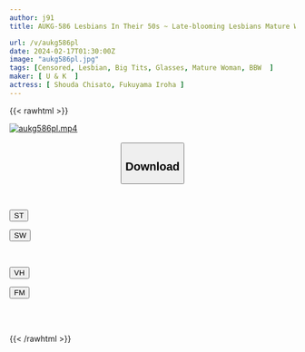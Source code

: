 ```yaml
---
author: j91
title: AUKG-586 Lesbians In Their 50s ~ Late-blooming Lesbians Mature Women's Theater Of Sexual Desire ~

url: /v/aukg586pl
date: 2024-02-17T01:30:00Z
image: "aukg586pl.jpg"
tags: [Censored, Lesbian, Big Tits, Glasses, Mature Woman, BBW	]
maker: [ U & K  ]
actress: [ Shouda Chisato, Fukuyama Iroha ]
---
```



{{< rawhtml >}}

<div class="video" data-videoid="OJRe3RB6o9uGWG">
    <a href="javascript:;">
        <img src="/v/aukg586pl/aukg586pl.jpg" width="WIDTH" height="HEIGHT" alt="aukg586pl.mp4" loading="lazy">
    </a>
</div>

<script type="text/javascript" src="https://j91.asia/asset/on-demand-st.js"></script>

<br>
  <link rel="stylesheet" href="https://j91.asia/asset/bs5.css">
  
  <center>
  <button class="btn btn-primary" type="button" data-bs-toggle="collapse" data-bs-target=".multi-collapse" aria-expanded="false" aria-controls="multiCollapseExample1 multiCollapseExample2"><h2>Download</h2></button></center>
</p>
<div class="row">
  <div class="col">
    <div class="collapse multi-collapse" id="multiCollapseExample1">
      <div class="card card-body">
	      	      <br>
<div class="buttons">  
<p><a href="https://streamtape.to/v/OJRe3RB6o9uGWG" target="_blank"><button class="btn-hover color-3"><i class="fa fa-download"></i> ST</button></a></p>
<p><a href="https://cdnwish.com/qd2lujkyklf9" target="_blank"><button class="btn-hover color-2"><i class="fa fa-download"></i> SW</button></a></p></div>
    </div>
  </div>
</div>
  <div class="col">
    <div class="collapse multi-collapse" id="multiCollapseExample2">
      <div class="card card-body">
	      <br>
<div class="buttons">
<p><a href="https://vidhidepro.com/f/qn7zj5x7b289"><button class="btn-hover color-9"><i class="fa fa-download"></i> VH</button></a></p>
<p><a href="https://filemoon.sx/d/0j7pq1ro08cc"><button class="btn-hover color-8"><i class="fa fa-download"></i> FM</button></a></p></div>
<br><br>
      </div>
    </div>
  </div>
</div>

{{< /rawhtml >}}